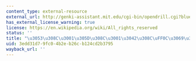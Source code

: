 ```yaml
---
content_type: external-resource
external_url: http://genki-assistant.mit.edu/cgi-bin/opendrill.cgi?blueprintid=415
has_external_license_warning: true
license: https://en.wikipedia.org/wiki/All_rights_reserved
status: ''
title: "\u3053\u308C\u3001\u305D\u308C\u3001\u3042\u308C\uFF0C\u3069\u308C drill"
uid: 3edd31d7-9fc0-4b2e-b26c-b124cd2b3795
wayback_url: ''
---
```

